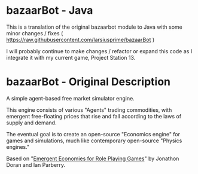 bazaarBot - Java
=========

This is a translation of the original bazaarbot module to Java with some minor changes / fixes ( https://raw.githubusercontent.com/larsiusprime/bazaarBot )

I will probably continue to make changes / refactor or expand this code as I integrate it with my current game, Project Station 13.

bazaarBot - Original Description
=========

A simple agent-based free market simulator engine.

This engine consists of various "Agents" trading commodities, with emergent free-floating prices that rise and fall according to the laws of supply and demand.

The eventual goal is to create an open-source "Economics engine" for games and simulations, much like contemporary open-source "Physics engines."

Based on "[Emergent Economies for Role Playing Games](https://www.semanticscholar.org/paper/Emergent-Economies-for-Role-Playing-Games-Doran-Parberry/e9330d06ec6a830aa1dd2cd9e6bc38daa95db6dd)" by Jonathon Doran and Ian Parberry.